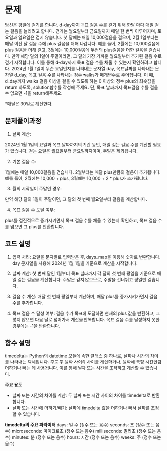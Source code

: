 # 문제
 당신은 평일에 걷기를 합니다. d-day까지 목표 걸음 수를 걷기 위해 한달 마다 매일 걷는 걸음을 늘리려고 합니다. 걷기는 월요일부터 금요일까지 매일 한 번씩 이루어지며, 토요일과 일요일은 걷지 않습니다. 
 첫 달에는 매일 10,000걸음을 걸으며, 2월 1일부터는 매달 이전 달 걸음 수에 plus 걸음을 더해 나갑니다. 예를 들어, 2월에는 10,000걸음에 plus 걸음을 더해 걷고, 3월에는 10,000걸음에 두번의 plus걸음을 더한 걸음을 걷습니다. 만약 해당 달의 1일이 주말이라면, 그 달의 가장 가까운 월요일부터 추가된 걸음 수로 걷기 시작합니다. 이를 통해 d-day까지 목표 걸음 수를 채울 수 있는지 확인하려고 합니다.
 2024년 1월 1일이 무슨 요일인지를 나타내는 문자열 day, 목표날짜를 나타내는 문자열 d_day, 목표 걸음 수를 나타내는 정수 walks가 매개변수로 주어집니다. 이 때, d_day까지 walks 걸음 이상을 걸을 수 있도록 하는 0 이상의 정수 plus의 최솟값을 return 하도록, solution함수를 작성해 주세요. 단, 목표 날짜까지 목표걸음 수를 걸을 수 없으면 -1을 return해주세요.

*매달은 30일로 계산한다.

## 문제풀이과정
1. 날짜 계산:

2024년 1월 1일의 요일과 목표 날짜까지의 기간 동안, 매일 걷는 걸음 수를 계산할 필요가 있습니다. 걷는 요일은 월요일부터 금요일까지이며, 주말은 제외됩니다.

2. 기본 걸음 수:

1월에는 매일 10,000걸음을 걷습니다.
2월부터는 매달 plus만큼의 걸음이 추가됩니다. 예를 들어, 2월에는 10,000 + plus, 3월에는 10,000 + 2 * plus가 추가됩니다.

3. 월의 시작일이 주말인 경우:

만약 해당 달의 1일이 주말이면, 그 달의 첫 번째 월요일부터 걸음을 계산합니다.

4. 목표 걸음 수 도달 여부:

plus를 점진적으로 증가시키면서 목표 걸음 수를 채울 수 있는지 확인하고, 목표 걸음 수를 넘으면 그 plus를 반환합니다.

## 코드 설명
1. 입력 처리:
요일을 문자열로 입력받은 후, days_map을 이용해 숫자로 변환합니다. day 문자열을 사용해 2024년 1월 1일을 기준으로 계산을 시작합니다.

2. 날짜 계산:
첫 번째 달인 1월부터 목표 날짜까지 각 달의 첫 번째 평일을 기준으로 매일 걷는 걸음을 계산합니다.
주말은 걷지 않으므로, 주말을 건너뛰고 평일만 걷습니다.

3. 걸음 수 계산:
매달 첫 번째 평일부터 계산하며, 매달 plus를 증가시켜가면서 걸음 수를 추가합니다.

4. 목표 걸음 수 달성 여부:
걸음 수가 목표에 도달하면 현재의 plus 값을 반환하고, 그렇지 않으면 다음 달로 넘어가서 계산을 반복합니다.
목표 걸음 수를 달성하지 못한 경우에는 -1을 반환합니다.

## 함수 설명
timedelta는 Python의 datetime 모듈에 속한 클래스 중 하나로, 날짜나 시간의 차이를 나타내는 객체입니다. 주로 두 날짜 사이의 차이를 계산하거나, 날짜에 특정 시간만큼 더하거나 빼는 데 사용됩니다. 이를 통해 날짜 또는 시간을 조작하고 계산할 수 있습니다.

**주요 용도**
- 날짜 또는 시간의 차이를 계산:
두 날짜 또는 시간 사이의 차이를 timedelta로 반환합니다.
- 날짜 또는 시간에 더하기/빼기:
날짜에 timedelta 값을 더하거나 빼서 날짜를 조정할 수 있습니다.

**timedelta의 주요 파라미터**
days: 일 수 (정수 또는 음수)
seconds: 초 (정수 또는 음수)
microseconds: 마이크로초 (정수 또는 음수)
milliseconds: 밀리초 (정수 또는 음수)
minutes: 분 (정수 또는 음수)
hours: 시간 (정수 또는 음수)
weeks: 주 (정수 또는 음수)
